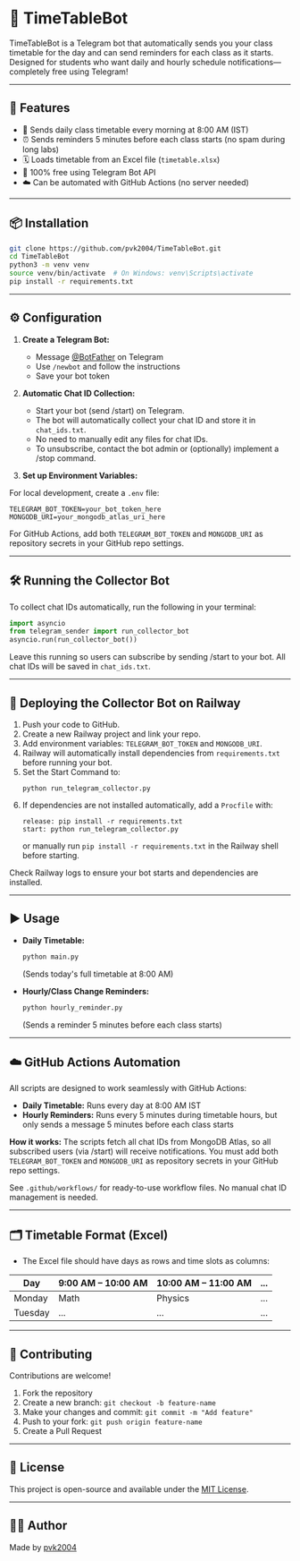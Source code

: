 # 📅 TimeTableBot 

TimeTableBot is a Telegram bot that automatically sends you your class timetable for the day and can send reminders for each class as it starts. Designed for students who want daily and hourly schedule notifications—completely free using Telegram!

---

## 🚀 Features

- 📆 Sends daily class timetable every morning at 8:00 AM (IST)
- ⏰ Sends reminders 5 minutes before each class starts (no spam during long labs)
- 🗓 Loads timetable from an Excel file (`timetable.xlsx`)
- 🤖 100% free using Telegram Bot API
- ☁️ Can be automated with GitHub Actions (no server needed)

---

## 📦 Installation

```bash
git clone https://github.com/pvk2004/TimeTableBot.git
cd TimeTableBot
python3 -m venv venv
source venv/bin/activate  # On Windows: venv\Scripts\activate
pip install -r requirements.txt
```

---

## ⚙️ Configuration

1. **Create a Telegram Bot:**

   - Message [@BotFather](https://t.me/BotFather) on Telegram
   - Use `/newbot` and follow the instructions
   - Save your bot token
2. **Automatic Chat ID Collection:**

   - Start your bot (send /start) on Telegram.
   - The bot will automatically collect your chat ID and store it in `chat_ids.txt`.
   - No need to manually edit any files for chat IDs.
   - To unsubscribe, contact the bot admin or (optionally) implement a /stop command.
3. **Set up Environment Variables:**

For local development, create a `.env` file:
```
TELEGRAM_BOT_TOKEN=your_bot_token_here
MONGODB_URI=your_mongodb_atlas_uri_here
```

For GitHub Actions, add both `TELEGRAM_BOT_TOKEN` and `MONGODB_URI` as repository secrets in your GitHub repo settings.

---

## 🛠 Running the Collector Bot

To collect chat IDs automatically, run the following in your terminal:

```python
import asyncio
from telegram_sender import run_collector_bot
asyncio.run(run_collector_bot())
```

Leave this running so users can subscribe by sending /start to your bot. All chat IDs will be saved in `chat_ids.txt`.

---

## 🚂 Deploying the Collector Bot on Railway

1. Push your code to GitHub.
2. Create a new Railway project and link your repo.
3. Add environment variables: `TELEGRAM_BOT_TOKEN` and `MONGODB_URI`.
4. Railway will automatically install dependencies from `requirements.txt` before running your bot.
5. Set the Start Command to:
   ```
   python run_telegram_collector.py
   ```
6. If dependencies are not installed automatically, add a `Procfile` with:
   ```
   release: pip install -r requirements.txt
   start: python run_telegram_collector.py
   ```
   or manually run `pip install -r requirements.txt` in the Railway shell before starting.

Check Railway logs to ensure your bot starts and dependencies are installed.

---

## ▶️ Usage

- **Daily Timetable:**

  ```bash
  python main.py
  ```

  (Sends today's full timetable at 8:00 AM)
- **Hourly/Class Change Reminders:**

  ```bash
  python hourly_reminder.py
  ```

  (Sends a reminder 5 minutes before each class starts)

---

## ☁️ GitHub Actions Automation

All scripts are designed to work seamlessly with GitHub Actions:

- **Daily Timetable:** Runs every day at 8:00 AM IST
- **Hourly Reminders:** Runs every 5 minutes during timetable hours, but only sends a message 5 minutes before each class starts

**How it works:**
The scripts fetch all chat IDs from MongoDB Atlas, so all subscribed users (via /start) will receive notifications.
You must add both `TELEGRAM_BOT_TOKEN` and `MONGODB_URI` as repository secrets in your GitHub repo settings.

See `.github/workflows/` for ready-to-use workflow files. No manual chat ID management is needed.

---

## 🗂 Timetable Format (Excel)

- The Excel file should have days as rows and time slots as columns:

| Day     | 9:00 AM – 10:00 AM | 10:00 AM – 11:00 AM | ... |
| ------- | ------------------- | -------------------- | --- |
| Monday  | Math                | Physics              | ... |
| Tuesday | ...                 | ...                  | ... |

---

## 🤝 Contributing

Contributions are welcome!

1. Fork the repository
2. Create a new branch: `git checkout -b feature-name`
3. Make your changes and commit: `git commit -m "Add feature"`
4. Push to your fork: `git push origin feature-name`
5. Create a Pull Request

---

## 📄 License

This project is open-source and available under the [MIT License](LICENSE).

---

## 🙋‍♂️ Author

Made  by [pvk2004](https://github.com/pvk2004)
